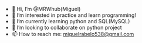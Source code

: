 - 👋 Hi, I’m @MRWhub(Miguel)
- 👀 I’m interested in practice and learn programming!
- 🌱 I’m currently learning python and SQL(MySQL)
- 💞️ I’m looking to collaborate on python project
- 📫 How to reach me: miguelrabelo538@gmail.com

<!---
MRWhub/MRWhub is a ✨ special ✨ repository because its `README.md` (this file) appears on your GitHub profile.
You can click the Preview link to take a look at your changes.
--->
